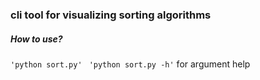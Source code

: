 ### cli tool for visualizing sorting algorithms

##### How to use?

`'python sort.py' `
`'python sort.py -h'` for argument help 
